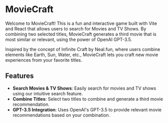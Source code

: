 # MovieCraft

Welcome to MovieCraft! This is a fun and interactive game built with Vite and React that allows users to search for Movies and TV Shows. By combining two selected titles, MovieCraft generates a third movie that is most similar or relevant, using the power of OpenAI GPT-3.5.

Inspired by the concept of Infinite Craft by Neal.fun, where users combine elements like Earth, Sun, Water, etc., MovieCraft lets you craft new movie experiences from your favorite titles.

## Features

- **Search Movies & TV Shows**: Easily search for movies and TV shows using our intuitive search feature.
- **Combine Titles**: Select two titles to combine and generate a third movie recommendation.
- **GPT-3.5 Integration**: Uses OpenAI's GPT-3.5 to provide relevant movie recommendations based on your combination.
